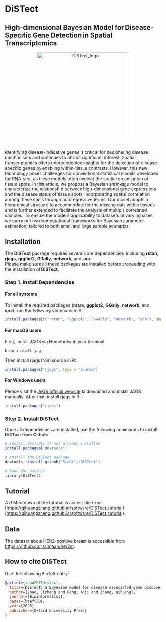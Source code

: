# DiSTect

## High-dimensional Bayesian Model for Disease-Specific Gene Detection in Spatial Transcriptomics
<p align="center">
  <img width="300" height="300" alt="DiSTect_logo"
       src="https://github.com/user-attachments/assets/58053101-387b-40de-8967-2408396d6d69" />
</p>


Identifying disease-indicative genes is critical for deciphering disease mechanisms and continues to attract significant interest. Spatial transcriptomics offers unprecedented insights for
the detection of disease-specific genes by enabling within-tissue contrasts. However, this new
technology poses challenges for conventional statistical models developed for RNA-seq, as
these models often neglect the spatial organization of tissue spots. In this article, we propose
a Bayesian shrinkage model to characterize the relationship between high-dimensional gene
expressions and the disease status of tissue spots, incorporating spatial correlation among
these spots through autoregressive terms. Our model adopts a hierarchical structure to
accommodate for the missing data within tissues and is further extended to facilitate the
analysis of multiple correlated samples. To ensure the model’s applicability to datasets of
varying sizes, we carry out two computational frameworks for Bayesian parameter estimation, tailored to both small and large sample scenarios. 

## Installation

The **DiSTect** package requires several core dependencies, including **rstan**, **rjags**, **ggplot2**, **GGally**, **network**, and **sna**.  
Please make sure all these packages are installed before proceeding with the installation of **DiSTect**.

### Step 1. Install Dependencies

#### For all systems
To install the required packages (**rstan**, **ggplot2**, **GGally**, **network**, and **sna**), run the following command in R:

```r
install.packages(c("rstan", "ggplot2", "GGally", "network", "sna"), dependencies = TRUE)
```

#### For macOS users
First, install JAGS via Homebrew in your terminal:
```bash
brew install jags
```

Then install rjags from source in R:
```r
install.packages("rjags", type = "source")
```

#### For Windows users
Please visit the [JAGS official website](https://mcmc-jags.sourceforge.io/)
 to download and install JAGS manually.
After that, install rjags in R:
```r
install.packages("rjags")
```

### Step 2. Install DiSTect
Once all dependencies are installed, use the following commands to install DiSTect from GitHub:
```r
# install devtools if not already installed
install.packages("devtools")

# install the DiSTect package
devtools::install_github("StaGill/DiSTect")

# load the package
library(DiSTect)
```


## Tutorial

A R Markdown of the tutorial is accessible from: [https://qihuangzhang.github.io/software/DiSTect_tutorial](https://qihuangzhang.github.io/software/DiSTect_tutorial).

## Data

The dataset about HER2-positive breast is accessible from https://github.com/almaan/her2st.

## How to cite DiSTect

Use the following BibTeX entry:

```bibtex
@article{zhao2025distect,
  title={DiSTect: a Bayesian model for disease-associated gene discovery and prediction in spatial transcriptomics},
  author={Zhao, Qicheng and Deng, Anji and Zhang, Qihuang},
  journal={Bioinformatics},
  pages={btaf530},
  year={2025},
  publisher={Oxford University Press}
}

